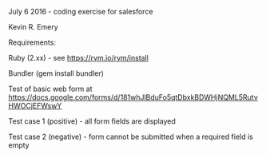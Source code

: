July 6 2016 - coding exercise for salesforce

Kevin R. Emery


Requirements:

Ruby (2.xx) - see https://rvm.io/rvm/install

Bundler (gem install bundler)


Test of basic web form at https://docs.google.com/forms/d/181whJlBduFo5qtDbxkBDWHjNQML5RutvHWOCjEFWswY

Test case 1 (positive) - all form fields are displayed

Test case 2 (negative) - form cannot be submitted when a required field is empty
